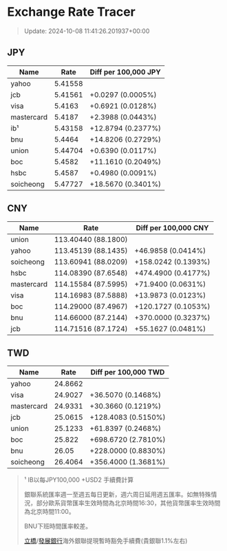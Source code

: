 # Exchange Rate Tracer

> Update: 2024-10-08 11:41:26.201937+00:00

## JPY

| Name       |    Rate | Diff per 100,000 JPY   |
|------------|---------|------------------------|
| yahoo      | 5.41558 |                        |
| jcb        | 5.41561 | +0.0297 (0.0005%)      |
| visa       | 5.4163  | +0.6921 (0.0128%)      |
| mastercard | 5.4187  | +2.3988 (0.0443%)      |
| ib¹        | 5.43158 | +12.8794 (0.2377%)     |
| bnu        | 5.4464  | +14.8206 (0.2729%)     |
| union      | 5.44704 | +0.6390 (0.0117%)      |
| boc        | 5.4582  | +11.1610 (0.2049%)     |
| hsbc       | 5.4587  | +0.4980 (0.0091%)      |
| soicheong  | 5.47727 | +18.5670 (0.3401%)     |

## CNY

| Name       | Rate                | Diff per 100,000 CNY   |
|------------|---------------------|------------------------|
| union      | 113.40440	(88.1800) |                        |
| yahoo      | 113.45139	(88.1435) | +46.9858 (0.0414%)     |
| soicheong  | 113.60941	(88.0209) | +158.0242 (0.1393%)    |
| hsbc       | 114.08390	(87.6548) | +474.4900 (0.4177%)    |
| mastercard | 114.15584	(87.5995) | +71.9400 (0.0631%)     |
| visa       | 114.16983	(87.5888) | +13.9873 (0.0123%)     |
| boc        | 114.29000	(87.4967) | +120.1727 (0.1053%)    |
| bnu        | 114.66000	(87.2144) | +370.0000 (0.3237%)    |
| jcb        | 114.71516	(87.1724) | +55.1627 (0.0481%)     |

## TWD

| Name       |    Rate | Diff per 100,000 TWD   |
|------------|---------|------------------------|
| yahoo      | 24.8662 |                        |
| visa       | 24.9027 | +36.5070 (0.1468%)     |
| mastercard | 24.9331 | +30.3660 (0.1219%)     |
| jcb        | 25.0615 | +128.4083 (0.5150%)    |
| union      | 25.1233 | +61.8397 (0.2468%)     |
| boc        | 25.822  | +698.6720 (2.7810%)    |
| bnu        | 26.05   | +228.0000 (0.8830%)    |
| soicheong  | 26.4064 | +356.4000 (1.3681%)    |


> ¹ IB以每JPY100,000 +USD2 手續費計算
>
> 銀聯系統匯率週一至週五每日更新，週六周日延用週五匯率。如無特殊情況，部分歐系貨幣匯率生效時間為北京時間16:30，其他貨幣匯率生效時間為北京時間11:00。
>
> BNU下班時間匯率較差。
>
> [立橋](https://www.wlbank.com.mo/uploads/ueditor/file/20181211/1544536513900230.pdf)/[發展銀行](https://www.mdb.com.mo/Service_Charges_20230728.pdf)海外銀聯提現暫時豁免手續費(貴銀聯1.1%左右)

